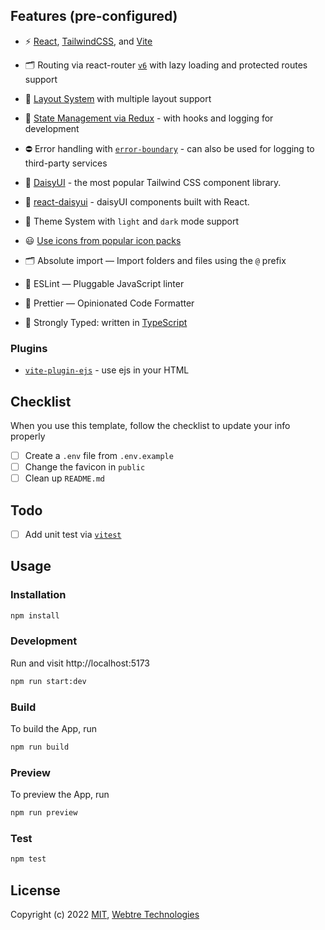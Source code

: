 ## Features (pre-configured)

- ⚡️ [React](https://github.com/facebook/react/), [TailwindCSS](https://github.com/tailwindlabs/tailwindcss), and [Vite](https://github.com/vitejs/vite)

- 🗂 Routing via react-router [`v6`](./src/router) with lazy loading and protected routes support

- 📑 [Layout System](./src/layouts) with multiple layout support

- 💮 [State Management via Redux](./src/redux) - with hooks and logging for development

- ⛔ Error handling with [`error-boundary`](https://github.com/bvaughn/react-error-boundary) - can also be used for logging to third-party services

- 🎨 [DaisyUI](https://github.com/saadeghi/daisyui) - the most popular Tailwind CSS component library.

- 🌼 [react-daisyui](https://github.com/daisyui/react-daisyui) - daisyUI components built with React.

- 📲 Theme System with `light` and `dark` mode support

- 😃 [Use icons from popular icon packs](https://github.com/react-icons/react-icons)

- 🗂 Absolute import — Import folders and files using the `@` prefix

- 📏 ESLint — Pluggable JavaScript linter

- 💖 Prettier — Opinionated Code Formatter

- 🦾 Strongly Typed: written in [TypeScript](https://github.com/microsoft/TypeScript)

### Plugins

- [`vite-plugin-ejs`](https://github.com/trapcodeio/vite-plugin-ejs) - use ejs in your HTML

## Checklist

When you use this template, follow the checklist to update your info properly

- [ ] Create a `.env` file from `.env.example`
- [ ] Change the favicon in `public`
- [ ] Clean up `README.md`

## Todo

- [ ] Add unit test via [`vitest`](https://github.com/vitest-dev/vitest)

## Usage

### Installation

```bash
npm install
```

### Development

Run and visit http://localhost:5173

```bash
npm run start:dev
```

### Build

To build the App, run

```bash
npm run build
```

### Preview

To preview the App, run

```bash
npm run preview
```

### Test

```bash
npm test
```

## License

Copyright (c) 2022 <a href="https://github.com/webtretech/restart/blob/master/LICENSE" target="_blank">MIT</a>, <a href="https://github.com/webtretech" target="_blank">Webtre Technologies</a>
